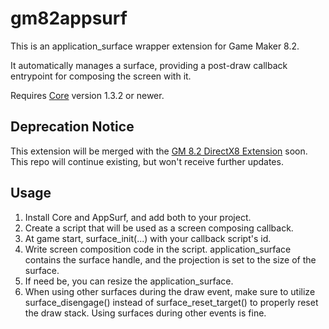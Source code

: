 # gm82appsurf
This is an application_surface wrapper extension for Game Maker 8.2.

It automatically manages a surface, providing a post-draw callback entrypoint for composing the screen with it.

Requires [Core](https://github.com/omicronrex/gm82core) version 1.3.2 or newer.

## Deprecation Notice
This extension will be merged with the [GM 8.2 DirectX8 Extension](https://github.com/omicronrex/gm82dx8) soon. This repo will continue existing, but won't receive further updates.

## Usage
1. Install Core and AppSurf, and add both to your project.
2. Create a script that will be used as a screen composing callback.
3. At game start, surface_init(...) with your callback script's id.
4. Write screen composition code in the script. application_surface contains the surface handle, and the projection is set to the size of the surface.
5. If need be, you can resize the application_surface.
6. When using other surfaces during the draw event, make sure to utilize surface_disengage() instead of surface_reset_target() to properly reset the draw stack. Using surfaces during other events is fine.
